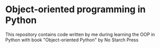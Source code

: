 # Object-oriented programming in Python

This repository contains code written by me during learning the OOP in Python with book "Object-oriented Python" by No Starch Press